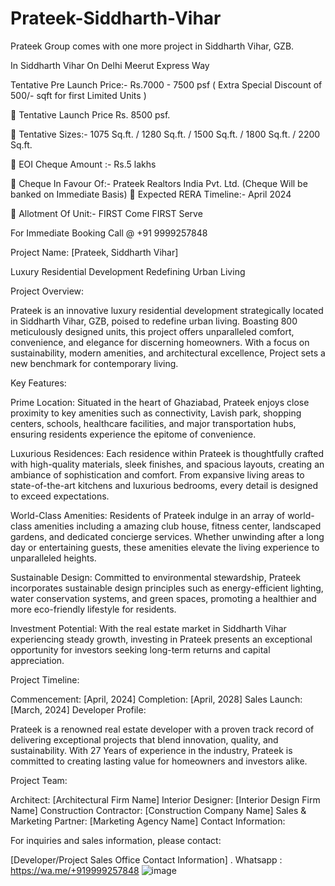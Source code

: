 # Prateek-Siddharth-Vihar
Prateek Group comes with one more project in Siddharth Vihar, GZB. 

In Siddharth Vihar  On Delhi Meerut Express Way

 Tentative Pre Launch Price:- Rs.7000 - 7500 psf ( Extra Special Discount of 500/- sqft for first Limited Units ) 
 
📌 Tentative Launch Price Rs. 8500 psf.

📌 Tentative Sizes:-  1075 Sq.ft. / 1280 Sq.ft. / 1500 Sq.ft. / 1800 Sq.ft. / 2200 Sq.ft. 

📌 EOI Cheque Amount :- Rs.5 lakhs 

📌 Cheque In Favour Of:- Prateek Realtors India Pvt. Ltd.
(Cheque Will be banked on Immediate Basis)
📌 Expected RERA Timeline:- April 2024

📌 Allotment Of Unit:- FIRST Come FIRST Serve  

For Immediate Booking
Call @ +91 9999257848

Project Name: [Prateek, Siddharth Vihar]

Luxury Residential Development Redefining Urban Living

Project Overview:

Prateek is an innovative luxury residential development strategically located in Siddharth Vihar, GZB, poised to redefine urban living. Boasting 800 meticulously designed units, this project offers unparalleled comfort, convenience, and elegance for discerning homeowners. With a focus on sustainability, modern amenities, and architectural excellence, Project sets a new benchmark for contemporary living.

Key Features:

Prime Location: Situated in the heart of Ghaziabad, Prateek enjoys close proximity to key amenities such as connectivity, Lavish park, shopping centers, schools, healthcare facilities, and major transportation hubs, ensuring residents experience the epitome of convenience.

Luxurious Residences: Each residence within Prateek is thoughtfully crafted with high-quality materials, sleek finishes, and spacious layouts, creating an ambiance of sophistication and comfort. From expansive living areas to state-of-the-art kitchens and luxurious bedrooms, every detail is designed to exceed expectations.

World-Class Amenities: Residents of Prateek indulge in an array of world-class amenities including a amazing club house, fitness center, landscaped gardens, and dedicated concierge services. Whether unwinding after a long day or entertaining guests, these amenities elevate the living experience to unparalleled heights.

Sustainable Design: Committed to environmental stewardship, Prateek incorporates sustainable design principles such as energy-efficient lighting, water conservation systems, and green spaces, promoting a healthier and more eco-friendly lifestyle for residents.

Investment Potential: With the real estate market in Siddharth Vihar experiencing steady growth, investing in Prateek presents an exceptional opportunity for investors seeking long-term returns and capital appreciation.

Project Timeline:

Commencement: [April, 2024]
Completion: [April, 2028]
Sales Launch: [March, 2024]
Developer Profile:

Prateek is a renowned real estate developer with a proven track record of delivering exceptional projects that blend innovation, quality, and sustainability. With 27 Years of experience in the industry, Prateek is committed to creating lasting value for homeowners and investors alike.

Project Team:

Architect: [Architectural Firm Name]
Interior Designer: [Interior Design Firm Name]
Construction Contractor: [Construction Company Name]
Sales & Marketing Partner: [Marketing Agency Name]
Contact Information:

For inquiries and sales information, please contact:

[Developer/Project Sales Office Contact Information]
.
Whatsapp : https://wa.me/+919999257848
![image](https://github.com/aspiringShoaib/Prateek-Siddharth-Vihar/assets/162789890/2f43548f-61f1-41f9-97a1-73fc17c31a64)


